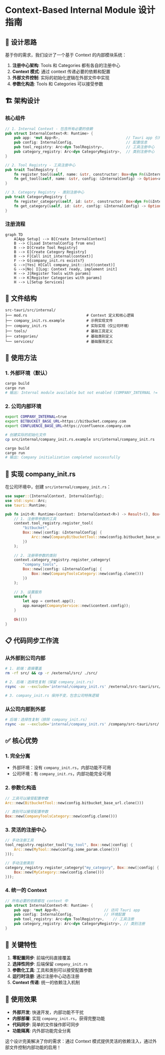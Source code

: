 # Context-Based Internal Module 设计指南

## 🎯 设计思路

基于你的需求，我们设计了一个基于 Context 的内部模块系统：

1. **注册中心架构**: Tools 和 Categories 都有各自的注册中心
2. **Context 模式**: 通过 context 传递必要的依赖和配置
3. **外部文件控制**: 实际的初始化逻辑在外部文件中实现
4. **参数化构造**: Tools 和 Categories 可以接受参数

## 🏗️ 架构设计

### 核心组件

```rust
// 1. Internal Context - 包含所有必要的依赖
pub struct InternalContext<R: Runtime> {
    pub app: *mut App<R>,                              // Tauri app 引用
    pub config: InternalConfig,                        // 配置信息
    pub tool_registry: Arc<dyn ToolRegistry>,          // 工具注册中心
    pub category_registry: Arc<dyn CategoryRegistry>,  // 类别注册中心
}

// 2. Tool Registry - 工具注册中心
pub trait ToolRegistry {
    fn register_tool(&self, name: &str, constructor: Box<dyn Fn(&InternalConfig) -> Arc<dyn Tool>>);
    fn get_tool(&self, name: &str, config: &InternalConfig) -> Option<Arc<dyn Tool>>;
}

// 3. Category Registry - 类别注册中心  
pub trait CategoryRegistry {
    fn register_category(&self, id: &str, constructor: Box<dyn Fn(&InternalConfig) -> Box<dyn Category>>);
    fn get_category(&self, id: &str, config: &InternalConfig) -> Option<Box<dyn Category>>;
}
```

### 注册流程

```mermaid
graph TD
    A[App Setup] --> B[Create InternalContext]
    B --> C[Load InternalConfig from env]
    B --> D[Create Tool Registry]
    B --> E[Create Category Registry]
    B --> F[Call init_internal(context)]
    F --> G{company_init.rs exists?}
    G -->|Yes| H[Call company_init::init(context)]
    G -->|No| I[Log: Context ready, implement init]
    H --> J[Register Tools with params]
    H --> K[Register Categories with params]
    H --> L[Setup Services]
```

## 📁 文件结构

```
src-tauri/src/internal/
├── mod.rs                           # Context 定义和核心逻辑
├── company_init.rs.example          # 示例实现文件
├── company_init.rs                  # 实际实现（仅公司环境）
├── tools/                           # 基础工具定义
├── categories/                      # 基础类别定义
└── services/                        # 基础服务定义
```

## 🚀 使用方法

### 1. 外部环境（默认）

```bash
cargo build
cargo run
# 输出: Internal module available but not enabled (COMPANY_INTERNAL != true)
```

### 2. 公司内部环境

```bash
export COMPANY_INTERNAL=true
export BITBUCKET_BASE_URL=https://bitbucket.company.com
export CONFLUENCE_BASE_URL=https://confluence.company.com

# 创建实际的初始化文件
cp src/internal/company_init.rs.example src/internal/company_init.rs

cargo build
cargo run
# 输出: Company initialization completed successfully
```

## 🔧 实现 company_init.rs

在公司环境中，创建 `src/internal/company_init.rs`：

```rust
use super::{InternalContext, InternalConfig};
use std::sync::Arc;
use tauri::Runtime;

pub fn init<R: Runtime>(context: InternalContext<R>) -> Result<(), Box<dyn std::error::Error>> {
    // 1. 注册带参数的工具
    context.tool_registry.register_tool(
        "bitbucket",
        Box::new(|config: &InternalConfig| {
            Arc::new(CompanyBitbucketTool::new(config.bitbucket_base_url.clone()))
        })
    );
    
    // 2. 注册带参数的类别
    context.category_registry.register_category(
        "company_tools",
        Box::new(|config: &InternalConfig| {
            Box::new(CompanyToolsCategory::new(config.clone()))
        })
    );
    
    // 3. 设置服务
    unsafe {
        let app = context.app();
        app.manage(CompanyService::new(&context.config));
    }
    
    Ok(())
}
```

## 📋 代码同步工作流

### 从外部到公司内部

```bash
# 1. 前端：直接覆盖
rm -rf src/ && cp -r /external/src/ ./src/

# 2. 后端：选择性复制（保留 company_init.rs）
rsync -av --exclude='internal/company_init.rs' /external/src-tauri/src/ ./src-tauri/src/

# 3. company_init.rs 保持不变，包含公司特殊逻辑
```

### 从公司内部到外部

```bash
# 后端：选择性复制（排除 company_init.rs）
rsync -av --exclude='internal/company_init.rs' /company/src-tauri/src/ ./src-tauri/src/
```

## ✅ 核心优势

### 1. 完全分离
- 外部环境：没有 `company_init.rs`，内部功能不可用
- 公司环境：有 `company_init.rs`，内部功能完全可用

### 2. 参数化构造
```rust
// 工具可以接受配置参数
Arc::new(BitbucketTool::new(config.bitbucket_base_url.clone()))

// 类别可以接受配置参数
Box::new(CompanyToolsCategory::new(config.clone()))
```

### 3. 灵活的注册中心
```rust
// 手动注册工具
tool_registry.register_tool("my_tool", Box::new(|config| {
    Arc::new(MyTool::new(config.some_param.clone()))
}));

// 手动注册类别
category_registry.register_category("my_category", Box::new(|config| {
    Box::new(MyCategory::new(config.clone()))
}));
```

### 4. 统一的 Context
```rust
// 所有必要的依赖都在 context 中
pub struct InternalContext<R: Runtime> {
    pub app: *mut App<R>,                    // 访问 Tauri app
    pub config: InternalConfig,              // 环境配置
    pub tool_registry: Arc<dyn ToolRegistry>,    // 工具注册
    pub category_registry: Arc<dyn CategoryRegistry>, // 类别注册
}
```

## 🔑 关键特性

1. **零配置同步**: 前端代码直接覆盖
2. **选择性同步**: 后端保留 `company_init.rs`
3. **参数化工具**: 工具和类别可以接受配置参数
4. **运行时注册**: 通过注册中心动态注册
5. **Context 传递**: 统一的依赖注入机制

## 🎉 使用效果

- **外部开发**: 快速开发，内部功能不干扰
- **内部部署**: 实现 `company_init.rs`，获得完整功能
- **代码同步**: 简单的文件操作即可同步
- **功能隔离**: 内外部功能完全分离

这个设计完美解决了你的需求：通过 Context 模式提供灵活的依赖注入，通过外部文件控制内部功能的启用！

